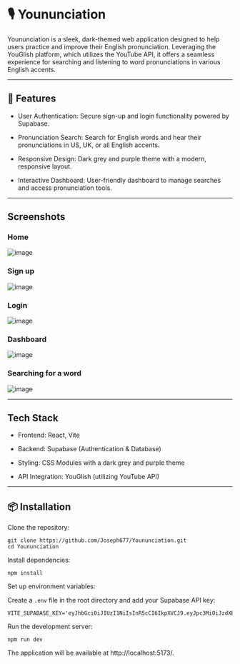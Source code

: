 # 🎙️ Younunciation
Younunciation is a sleek, dark-themed web application designed to help users practice and improve their English pronunciation. Leveraging the YouGlish platform, which utilizes the YouTube API, it offers a seamless experience for searching and listening to word pronunciations in various English accents.

---
## 🚀 Features
- User Authentication: Secure sign-up and login functionality powered by Supabase.

- Pronunciation Search: Search for English words and hear their pronunciations in US, UK, or all English accents.

- Responsive Design: Dark grey and purple theme with a modern, responsive layout.

- Interactive Dashboard: User-friendly dashboard to manage searches and access pronunciation tools.

---

## Screenshots

### Home 
![image](https://github.com/user-attachments/assets/441fa488-bc48-489b-ad60-a870129ff2df)

### Sign up
![image](https://github.com/user-attachments/assets/2045aa43-4639-42da-bd78-888c6285fd6f)

### Login
![image](https://github.com/user-attachments/assets/5ec92d5b-9a46-4ce8-bb5a-1874e8bd477f)

### Dashboard
![image](https://github.com/user-attachments/assets/3d8d585d-7868-45b0-8035-9f20dfcee032)

### Searching for a word
![image](https://github.com/user-attachments/assets/c5eebc09-619d-4766-9cd7-f44c0ce7e428)


---

## Tech Stack

- Frontend: React, Vite

- Backend: Supabase (Authentication & Database)

- Styling: CSS Modules with a dark grey and purple theme

- API Integration: YouGlish (utilizing YouTube API)

---
## 📦 Installation

Clone the repository:

```
git clone https://github.com/Joseph677/Younunciation.git
cd Younunciation
```

Install dependencies:

```
npm install
```

Set up environment variables:

Create a `.env` file in the root directory and add your Supabase API key:

```
VITE_SUPABASE_KEY='eyJhbGciOiJIUzI1NiIsInR5cCI6IkpXVCJ9.eyJpc3MiOiJzdXBhYmFzZSIsInJlZiI6Imhwb3hyeWJmdWJkYmh4a3VyaGpmIiwicm9sZSI6ImFub24iLCJpYXQiOjE3NDYwOTQ5NTAsImV4cCI6MjA2MTY3MDk1MH0.ZqpA5ayZaEw876n1X3WnO1Zovr5Ww653YSqou28Ikwg'
```

Run the development server:

```
npm run dev
```
The application will be available at http://localhost:5173/.

